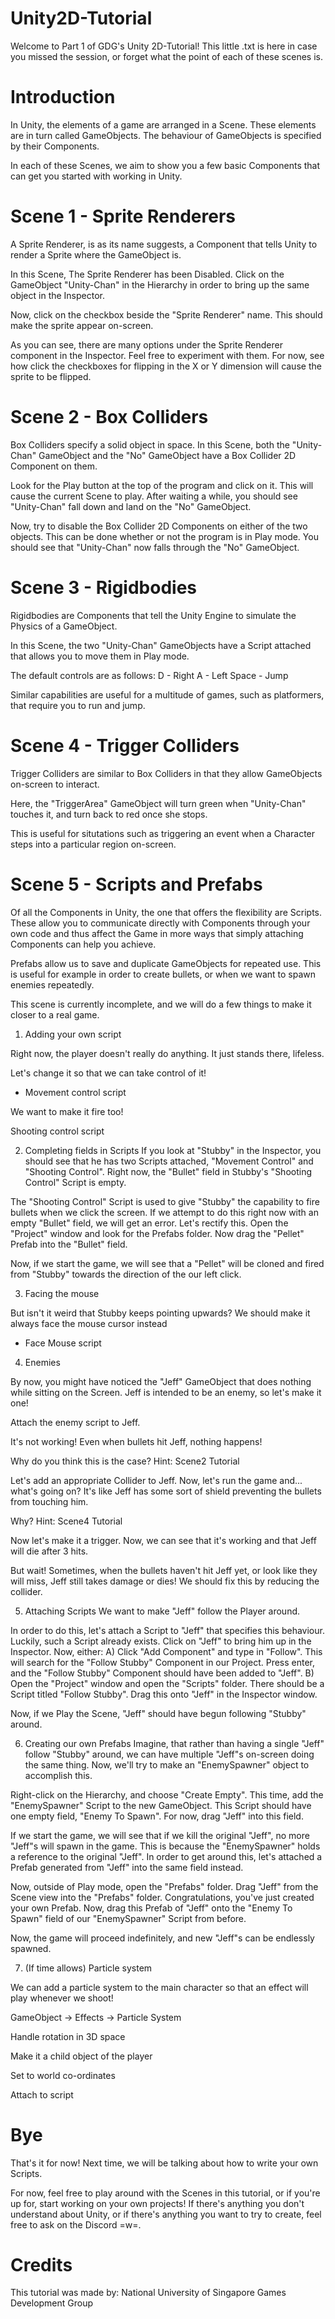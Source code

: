 # Unity2D-Tutorial

Welcome to Part 1 of GDG's Unity 2D-Tutorial! This little .txt is 
here in case you missed the session, or forget what the point of 
each of these scenes is.

# Introduction
In Unity, the elements of a game are arranged in a Scene.
These elements are in turn called GameObjects.
The behaviour of GameObjects is specified by their Components.

In each of these Scenes, we aim to show you a few basic Components
that can get you started with working in Unity.

# Scene 1 - Sprite Renderers
A Sprite Renderer, is as its name suggests, a Component that tells
Unity to render a Sprite where the GameObject is.

In this Scene, The Sprite Renderer has been Disabled. Click on the
GameObject "Unity-Chan" in the Hierarchy in order to bring up the
same object in the Inspector.

Now, click on the checkbox beside the "Sprite Renderer" name. This
should make the sprite appear on-screen.

As you can see, there are many options under the Sprite Renderer
component in the Inspector. Feel free to experiment with them.
For now, see how click the checkboxes for flipping in the X or Y
dimension will cause the sprite to be flipped.

# Scene 2 - Box Colliders
Box Colliders specify a solid object in space. In this Scene, both
the "Unity-Chan" GameObject and the "No" GameObject have a 
Box Collider 2D Component on them.

Look for the Play button at the top of the program and click on it.
This will cause the current Scene to play. After waiting a while, 
you should see "Unity-Chan" fall down and land on the 
"No" GameObject.

Now, try to disable the Box Collider 2D Components on either of the
two objects. This can be done whether or not the program is in Play
mode. You should see that "Unity-Chan" now falls through the "No"
GameObject.

# Scene 3 - Rigidbodies
Rigidbodies are Components that tell the Unity Engine to simulate
the Physics of a GameObject.

In this Scene, the two "Unity-Chan" GameObjects have a Script
attached that allows you to move them in Play mode.

The default controls are as follows:
D     - Right
A     - Left
Space - Jump

Similar capabilities are useful for a multitude of games, such as
platformers, that require you to run and jump.

# Scene 4 - Trigger Colliders
Trigger Colliders are similar to Box Colliders in that they allow
GameObjects on-screen to interact.

Here, the "TriggerArea" GameObject will turn green when "Unity-Chan" 
touches it, and turn back to red once she stops.

This is useful for situtations such as triggering an event when a 
Character steps into a particular region on-screen.

# Scene 5 - Scripts and Prefabs
Of all the Components in Unity, the one that offers the flexibility
are Scripts. These allow you to communicate directly with Components
through your own code and thus affect the Game in more ways that
simply attaching Components can help you achieve.

Prefabs allow us to save and duplicate GameObjects for repeated use. 
This is useful for example in order to create bullets, or when we
want to spawn enemies repeatedly.

This scene is currently incomplete, and we will do a few things to
make it closer to a real game.

1. Adding your own script

Right now, the player doesn't really do anything. It just stands there,
lifeless.

Let's change it so that we can take control of it!

- Movement control script

We want to make it fire too!

Shooting control script

2. Completing fields in Scripts
If you look at "Stubby" in the Inspector, you should see that he has
two Scripts attached, "Movement Control" and "Shooting Control".
Right now, the "Bullet" field in Stubby's "Shooting Control" Script
is empty.

The "Shooting Control" Script is used to give "Stubby" the 
capability to fire bullets when we click the screen. If we attempt
to do this right now with an empty "Bullet" field, we will get an 
error. Let's rectify this. Open the "Project" window and look for
the Prefabs  folder. Now drag the "Pellet" Prefab into the "Bullet"
field.

Now, if we start the game, we will see that a "Pellet" will be
cloned and fired from "Stubby" towards the direction of the our
left click.

3. Facing the mouse

But isn't it weird that Stubby keeps pointing upwards? We should
make it always face the mouse cursor instead

- Face Mouse script

4. Enemies

By now, you might have noticed the "Jeff" GameObject that does
nothing while sitting on the Screen. Jeff is intended to be an enemy,
so let's make it one!

Attach the enemy script to Jeff.

It's not working! Even when bullets hit Jeff, nothing happens!

Why do you think this is the case? Hint: Scene2 Tutorial

Let's add an appropriate Collider to Jeff. Now, let's run the game and...
what's going on? It's like Jeff has some sort of shield preventing the
bullets from touching him.

Why? Hint: Scene4 Tutorial

Now let's make it a trigger. Now, we can see that it's working and that
Jeff will die after 3 hits.

But wait! Sometimes, when the bullets haven't hit Jeff yet, or look like they
will miss, Jeff still takes damage or dies! We should fix this by reducing
the collider.

5. Attaching Scripts
We want to make "Jeff" follow the Player around.

In order to do this, let's attach a Script to "Jeff" that specifies
this behaviour. Luckily, such a Script already exists. Click on
"Jeff" to bring him up in the Inspector. Now, either:
A) Click "Add Component" and type in "Follow". This will search
   for the "Follow Stubby" Component in our Project. Press enter, and
   the "Follow Stubby" Component should have been added to "Jeff".
B) Open the "Project" window and open the "Scripts" folder. There
   should be a Script titled "Follow Stubby". Drag this onto "Jeff" in
   the Inspector window.

Now, if we Play the Scene, "Jeff" should have begun following
"Stubby" around.

 
6. Creating our own Prefabs
Imagine, that rather than having a single "Jeff" follow "Stubby"
around, we can have multiple "Jeff"s on-screen doing the same thing.
Now, we'll try to make an "EnemySpawner" object to accomplish this.

Right-click on the Hierarchy, and choose "Create Empty". This time,
add the "EnemySpawner" Script to the new GameObject. This Script
should have one empty field, "Enemy To Spawn". For now, drag "Jeff"
into this field.

If we start the game, we will see that if we kill the original
"Jeff", no more "Jeff"s will spawn in the game. This is because the
"EnemySpawner" holds a reference to the original "Jeff". In order to
get around this, let's attached a Prefab generated from "Jeff" into
the same field instead.

Now, outside of Play mode, open the "Prefabs" folder. Drag "Jeff"
from the Scene view into the "Prefabs" folder. Congratulations,
you've just created your own Prefab. Now, drag this Prefab of "Jeff"
onto the "Enemy To Spawn" field of our "EnemySpawner" Script from
before.

Now, the game will proceed indefinitely, and new "Jeff"s can be
endlessly spawned.

7. (If time allows) Particle system

We can add a particle system to the main character so that an effect
will play whenever we shoot!

GameObject -> Effects -> Particle System

Handle rotation in 3D space

Make it a child object of the player

Set to world co-ordinates

Attach to script

# Bye

That's it for now! Next time, we will be talking about how to write
your own Scripts.

For now, feel free to play around with the Scenes in this tutorial,
or if you're up for, start working on your own projects! If there's
anything you don't understand about Unity, or if there's anything 
you want to try to create, feel free to ask on the Discord =w=.

# Credits

This tutorial was made by:
National University of Singapore
Games Development Group
